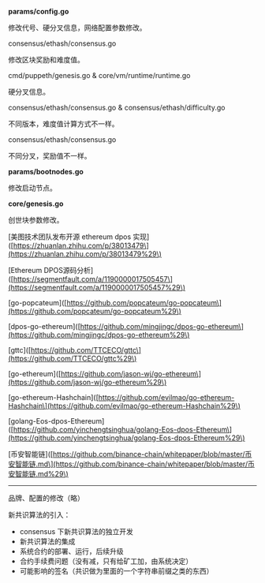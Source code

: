**params/config.go**

修改代号、硬分叉信息，网络配置参数修改。

consensus/ethash/consensus.go

修改区块奖励和难度值。

cmd/puppeth/genesis.go & core/vm/runtime/runtime.go

硬分叉信息。

consensus/ethash/consensus.go & consensus/ethash/difficulty.go

不同版本，难度值计算方式不一样。

consensus/ethash/consensus.go

不同分叉，奖励值不一样。

**params/bootnodes.go**

修改启动节点。

**core/genesis.go**

创世块参数修改。

\[美图技术团队发布开源 ethereum dpos 实现\]\([https://zhuanlan.zhihu.com/p/38013479\](https://zhuanlan.zhihu.com/p/38013479%29\)

\[Ethereum DPOS源码分析\]\([https://segmentfault.com/a/1190000017505457\](https://segmentfault.com/a/1190000017505457%29\)

\[go-popcateum\]\([https://github.com/popcateum/go-popcateum\](https://github.com/popcateum/go-popcateum%29\)

\[dpos-go-ethereum\]\([https://github.com/mingjingc/dpos-go-ethereum\](https://github.com/mingjingc/dpos-go-ethereum%29\)

\[gttc\]\([https://github.com/TTCECO/gttc\](https://github.com/TTCECO/gttc%29\)

\[go-ethereum\]\([https://github.com/jason-wj/go-ethereum\](https://github.com/jason-wj/go-ethereum%29\)

\[go-ethereum-Hashchain\]\([https://github.com/evilmao/go-ethereum-Hashchain\](https://github.com/evilmao/go-ethereum-Hashchain%29\)

\[golang-Eos-dpos-Ethereum\]\([https://github.com/yinchengtsinghua/golang-Eos-dpos-Ethereum\](https://github.com/yinchengtsinghua/golang-Eos-dpos-Ethereum%29\)

\[币安智能链\]\([https://github.com/binance-chain/whitepaper/blob/master/币安智能链.md\](https://github.com/binance-chain/whitepaper/blob/master/币安智能链.md%29\)

---

品牌、配置的修改（略）

新共识算法的引入：

* consensus 下新共识算法的独立开发
* 新共识算法的集成
* 系统合约的部署、运行，后续升级
* 合约手续费问题（没有减，只有给矿工加，由系统决定）
* 可能影响的签名（共识做为里面的一个字符串前缀之类的东西）



